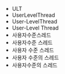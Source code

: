 - ULT
- UserLevelThread
- User-LevelThread
- User-Level Thread
- 사용자수준스레드
- 사용자수준 스레드
- 사용자 수준 스레드
- 사용자 수준의 스레드
- 사용자수준의 스레드